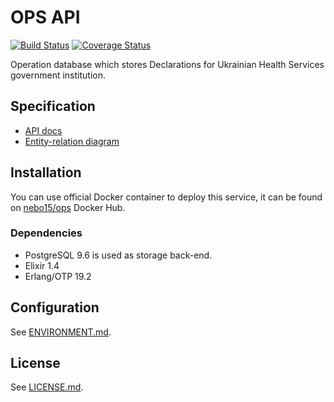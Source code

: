 # OPS API

[![Build Status](https://travis-ci.org/Nebo15/ops.api.svg?branch=master)](https://travis-ci.org/Nebo15/ops.api) [![Coverage Status](https://coveralls.io/repos/github/Nebo15/ops.api/badge.svg?branch=master)](https://coveralls.io/github/Nebo15/ops.api?branch=master)

Operation database which stores Declarations for Ukrainian Health Services government institution.

## Specification

- [API docs](http://docs.ehealthapi1.apiary.io/#reference/internal.-ops-db)
- [Entity-relation diagram](https://edenlab.atlassian.net/wiki/display/EH/PRM)

## Installation

You can use official Docker container to deploy this service, it can be found on [nebo15/ops](https://hub.docker.com/r/nebo15/ops/) Docker Hub. 

### Dependencies

- PostgreSQL 9.6 is used as storage back-end.
- Elixir 1.4
- Erlang/OTP 19.2

## Configuration

See [ENVIRONMENT.md](docs/ENVIRONMENT.md).

## License

See [LICENSE.md](LICENSE.md).
